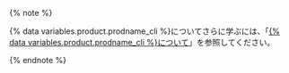 {% note %}

{% data variables.product.prodname_cli %}についてさらに学ぶには、「[{% data variables.product.prodname_cli %}について](/github-cli/github-cli/about-github-cli)」を参照してください。

{% endnote %}
